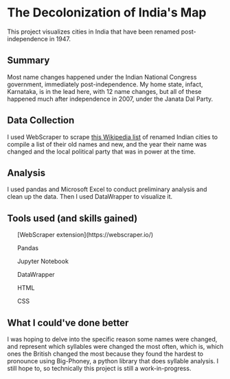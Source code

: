 # The Decolonization of India's Map
This project visualizes cities in India that have been renamed post-independence in 1947. 

## Summary 
Most name changes happened under the Indian National Congress government, immediately post-independence. My home state, infact, Karnataka, is in the lead here, with 12 name changes, but all of these happened much after independence in 2007, under the Janata Dal Party. 

## Data Collection
I used WebScraper to scrape [this Wikipedia list](https://en.wikipedia.org/wiki/Renaming_of_cities_in_India) of renamed Indian cities to compile a list of their old names and new, and the year their name was changed and the local political party that was in power at the time. 

## Analysis
I used pandas and Microsoft Excel to conduct preliminary analysis and clean up the data. Then I used DataWrapper to visualize it. 

## Tools used (and skills gained)
<ul>[WebScraper extension](https://webscraper.io/) </ul>
<ul>Pandas</ul>
<ul>Jupyter Notebook</ul>
<ul>DataWrapper</ul>
<ul>HTML</ul>
<ul>CSS</ul> 

## What I could've done better
I was hoping to delve into the specific reason some names were changed, and represent which syllables were changed the most often, which is, which ones the British changed the most because they found the hardest to pronounce using Big-Phoney, a python library that does syllable analysis. I still hope to, so technically this project is still a work-in-progress. 
